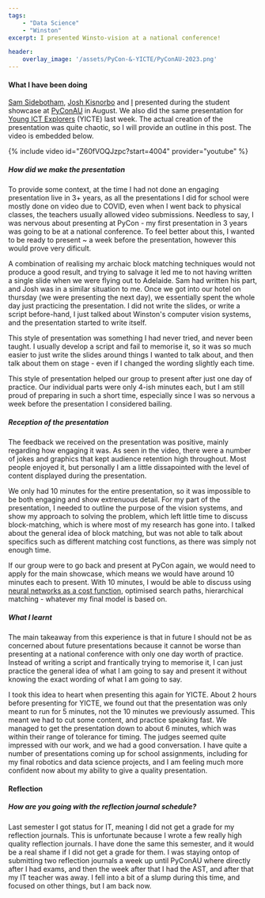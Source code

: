 ```yaml
---
tags:
    - "Data Science"
    - "Winston"
excerpt: I presented Winsto-vision at a national conference!

header:
    overlay_image: '/assets/PyCon-&-YICTE/PyConAU-2023.png'
---
```


#### What I have been doing

[Sam Sidebotham,](https://samsidebotham.com/) [Josh Kisnorbo](https://joush007.github.io/) and [I]({{site.url}}) presented during the student showcase at [PyConAU](https://2023.pycon.org.au/) in August. We also did the same presentation for [Young ICT Explorers](https://www.youngictexplorers.net.au/) (YICTE) last week. The actual creation of the presentation was quite chaotic, so I will provide an outline in this post. The video is embedded below.

{% include video id="Z60fVOQJzpc?start=4004" provider="youtube" %}

##### How did we make the presentation

To provide some context, at the time I had not done an engaging presentation live in 3+ years, as all the presentations I did for school were mostly done on video due to COVID, even when I went back to physical classes, the teachers usually allowed video submissions. Needless to say, I was nervous about presenting at PyCon - my first presentation in 3 years was going to be at a national conference. To feel better about this, I wanted to be ready to present ~ a week before the presentation, however this would prove very dificult.

A combination of realising my archaic block matching techniques would not produce a good result, and trying to salvage it led me to not having written a single slide when we were flying out to Adelaide. Sam had written his part, and Josh was in a similar situation to me. Once we got into our hotel on thursday (we were presenting the next day), we essentially spent the whole day just practicing the presentation. I did not write the slides, or write a script before-hand, I just talked about Winston's computer vision systems, and the presentation started to write itself.

This style of presentation was something I had never tried, and never been taught. I usually develop a script and fail to memorise it, so it was so much easier to just write the slides around things I wanted to talk about, and then talk about them on stage - even if I changed the wording slightly each time. 

This style of presentation helped our group to present after just one day of practice. Our individual parts were only 4-ish minutes each, but I am still proud of preparing in such a short time, especially since I was so nervous a week before the presentation I considered bailing.

##### Reception of the presentation

The feedback we received on the presentation was positive, mainly regarding how engaging it was. As seen in the video, there were a number of jokes and graphics that kept audience retention high throughout. Most people enjoyed it, but personally I am a little dissapointed with the level of content displayed during the presentation.

We only had 10 minutes for the entire presentation, so it was impossible to be both engaging and show extrenuous detail. For my part of the presentation, I needed to outline the purpose of the vision systems, and show my approach to solving the problem, which left little time to discuss block-matching, which is where most of my research has gone into. I talked about the general idea of block matching, but was not able to talk about specifics such as different matching cost functions, as there was simply not enough time.

If our group were to go back and present at PyCon again, we would need to apply for the main showcase, which means we would have around 10 minutes each to present. With 10 minutes, I would be able to discuss using [neural networks as a cost function]({{site.url}}/2023/09/18/Modern-Stereo-Matching.html), optimised search paths, hierarchical matching - whatever my final model is based on.

##### What I learnt

The main takeaway from this experience is that in future I should not be as concerned about future presentations because it cannot be worse than presenting at a national conference with only one day worth of practice. Instead of writing a script and frantically trying to memorise it, I can just practice the general idea of what I am going to say and present it without knowing the exact wording of what I am going to say. 

I took this idea to heart when presenting this again for YICTE. About 2 hours before presenting for YICTE, we found out that the presentation was only meant to run for 5 minutes, not the 10 minutes we previously assumed. This meant we had to cut some content, and practice speaking fast. We managed to get the presentation down to about 6 minutes, which was within their range of tolerance for timing. The judges seemed quite impressed with our work, and we had a good conversation. I have quite a number of presentations coming up for school assignments, including for my final robotics and data science projects, and I am feeling much more confident now about my ability to give a quality presentation.

#### Reflection

##### How are you going with the reflection journal schedule?

Last semester I got status for IT, meaning I did not get a grade for my reflection journals. This is unfortunate because I wrote a few really high quality reflection journals. I have done the same this semester, and it would be a real shame if I did not get a grade for them. I was staying ontop of submitting two reflection journals a week up until PyConAU where directly after I had exams, and then the week after that I had the AST, and after that my IT teacher was away. I fell into a bit of a slump during this time, and focused on other things, but I am back now.